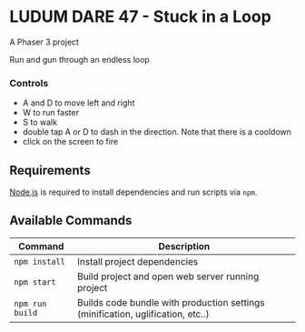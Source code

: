 # LUDUM DARE 47 - Stuck in a Loop

A Phaser 3 project

Run and gun through an endless loop

### Controls
* A and D to move left and right
* W to run faster
* S to walk
* double tap A or D to dash in the direction. Note that there is a cooldown 
* click on the screen to fire

## Requirements

[Node.js](https://nodejs.org) is required to install dependencies and run scripts via `npm`.

## Available Commands

| Command | Description |
|---------|-------------|
| `npm install` | Install project dependencies |
| `npm start` | Build project and open web server running project |
| `npm run build` | Builds code bundle with production settings (minification, uglification, etc..) |
